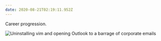 ```yaml
---
date: 2020-08-21T02:19:11.952Z
---
```


Career progression.

![Uninstalling vim and opening Outlook to a barrage of corporate emails](/img/notes/career_progression.gif)
